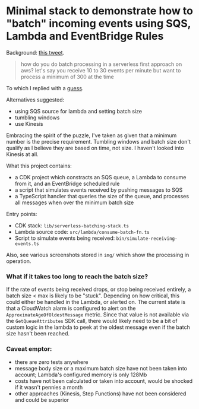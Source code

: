 # Minimal stack to demonstrate how to "batch" incoming events using SQS, Lambda and EventBridge Rules

Background: [this tweet](https://twitter.com/BorisTane/status/1561376113481420802).

> how do you do batch processing in a serverless first approach on aws?
> let's say you receive 10 to 30 events per minute but want to process a minimum of 300 at the time

To which I replied with a [guess](https://twitter.com/Grundlefleck/status/1561383960403480577).

Alternatives suggested:
 - using SQS source for lambda and setting batch size 
 - tumbling windows
 - use Kinesis

Embracing the spirit of the puzzle, I've taken as given that a minimum number is the precise requirement. Tumbling 
windows and batch size don't qualify as I believe they are based on time, not size. I haven't looked into Kinesis at all.

What this project contains:
 - a CDK project which constracts an SQS queue, a Lambda to consume from it, and an EventBridge scheduled rule
 - a script that simulates events received by pushing messages to SQS
 - a TypeScript handler that queries the size of the queue, and processes all messages when over the minimum batch size

Entry points:
 - CDK stack: `lib/serverless-batching-stack.ts`
 - Lambda source code: `src/lambda/consume-batch-fn.ts`
 - Script to simulate events being received: `bin/simulate-receiving-events.ts`

Also, see various screenshots stored in `img/` which show the processing in operation.

### What if it takes too long to reach the batch size? 
If the rate of events being received drops, or stop being received entirely, a batch size < max is likely to be "stuck".
Depending on how critical, this could either be handled in the Lambda, or alerted on. The current state is that a 
CloudWatch alarm is configured to alert on the `ApproximateAgeOfOldestMessage` metric. Since that value is not available
via the `GetQueueAttributes` SDK call, there would likely need to be a bit of custom logic in the lambda to peek at the 
oldest message even if the batch size hasn't been reached.

### Caveat emptor:
 - there are zero tests anywhere
 - message body size or a maximum batch size have not been taken into account; Lambda's configured memory is only 128Mb
 - costs have not been calculated or taken into account, would be shocked if it wasn't pennies a month
 - other approaches (Kinesis, Step Functions) have not been considered and could be superior


